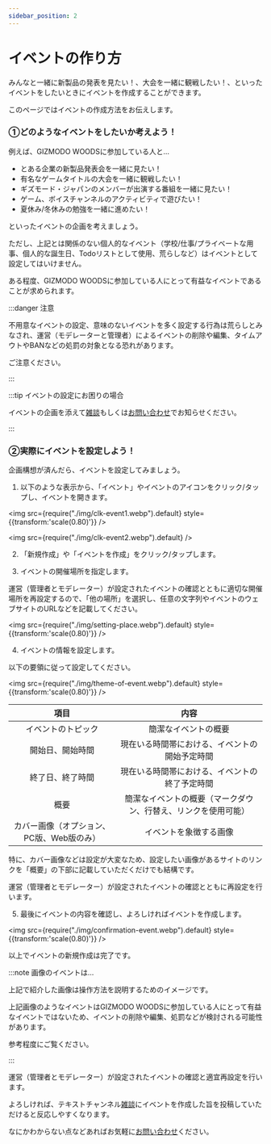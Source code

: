 ```yaml
---
sidebar_position: 2
---
```


# イベントの作り方

みんなと一緒に新製品の発表を見たい！、大会を一緒に観戦したい！、といったイベントをしたいときにイベントを作成することができます。

このページではイベントの作成方法をお伝えします。

### ①どのようなイベントをしたいか考えよう！

例えば、GIZMODO WOODSに参加している人と...

* とある企業の新製品発表会を一緒に見たい！
* 有名なゲームタイトルの大会を一緒に観戦したい！
* ギズモード・ジャパンのメンバーが出演する番組を一緒に見たい！
* ゲーム、ボイスチャンネルのアクティビティで遊びたい！
* 夏休み/冬休みの勉強を一緒に進めたい！

といったイベントの企画を考えましょう。

ただし、上記とは関係のない個人的なイベント（学校/仕事/プライベートな用事、個人的な誕生日、Todoリストとして使用、荒らしなど）はイベントとして設定してはいけません。

ある程度、GIZMODO WOODSに参加している人にとって有益なイベントであることが求められます。

:::danger 注意

不用意なイベントの設定、意味のないイベントを多く設定する行為は荒らしとみなされ、運営（モデレーターと管理者）によるイベントの削除や編集、タイムアウトやBANなどの処罰の対象となる恐れがあります。

ご注意ください。

:::

:::tip イベントの設定にお困りの場合

イベントの企画を添えて[雑談](https://discord.com/channels/753903663298117694/768485824517505055)もしくは[お問い合わせ](/docs/tutorial-inquiry/qa-faq.md)でお知らせください。

:::

### ②実際にイベントを設定しよう！

企画構想が済んだら、イベントを設定してみましょう。

1. 以下のような表示から、「イベント」やイベントのアイコンをクリック/タップし、イベントを開きます。

<img src={require("./img/clk-event1.webp").default} style={{transform:'scale(0.80)'}} />

<img src={require("./img/clk-event2.webp").default} />

2. 「新規作成」や「イベントを作成」をクリック/タップします。

3. イベントの開催場所を指定します。

運営（管理者とモデレーター）が設定されたイベントの確認とともに適切な開催場所を再設定するので、「他の場所」を選択し、任意の文字列やイベントのウェブサイトのURLなどを記載してください。

<img src={require("./img/setting-place.webp").default} style={{transform:'scale(0.80)'}} />

4. イベントの情報を設定します。

以下の要領に従って設定してください。

<img src={require("./img/theme-of-event.webp").default} style={{transform:'scale(0.80)'}} />

|項目|内容|
|:---:|:---:|
|イベントのトピック|簡潔なイベントの概要|
|開始日、開始時間|現在いる時間帯における、イベントの開始予定時間|
|終了日、終了時間|現在いる時間帯における、イベントの終了予定時間|
|概要|簡潔なイベントの概要（マークダウン、行替え、リンクを使用可能）|
|カバー画像（オプション、PC版、Web版のみ）|イベントを象徴する画像|

特に、カバー画像などは設定が大変なため、設定したい画像があるサイトのリンクを「概要」の下部に記載していただくだけでも結構です。

運営（管理者とモデレーター）が設定されたイベントの確認とともに再設定を行います。

5. 最後にイベントの内容を確認し、よろしければイベントを作成します。

<img src={require("./img/confirmation-event.webp").default} style={{transform:'scale(0.80)'}} />

以上でイベントの新規作成は完了です。

:::note 画像のイベントは...

上記で紹介した画像は操作方法を説明するためのイメージです。

上記画像のようなイベントはGIZMODO WOODSに参加している人にとって有益なイベントではないため、イベントの削除や編集、処罰などが検討される可能性があります。

参考程度にご覧ください。

:::

運営（管理者とモデレーター）が設定されたイベントの確認と適宜再設定を行います。

よろしければ、テキストチャンネル[雑談](https://discord.com/channels/753903663298117694/768485824517505055)にイベントを作成した旨を投稿していただけると反応しやすくなります。

なにかわからない点などあればお気軽に[お問い合わせ](/docs/tutorial-inquiry/qa-faq.md)ください。
